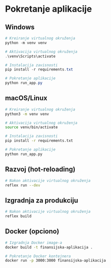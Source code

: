 # Pokretanje aplikacije

## Windows

```powershell
# Kreiranje virtualnog okruženja
python -m venv venv

# Aktivacija virtualnog okruženja
.\venv\Scripts\activate

# Instalacija zavisnosti
pip install -r requirements.txt

# Pokretanje aplikacije
python run_app.py
```

## macOS/Linux

```bash
# Kreiranje virtualnog okruženja
python3 -m venv venv

# Aktivacija virtualnog okruženja
source venv/bin/activate

# Instalacija zavisnosti
pip install -r requirements.txt

# Pokretanje aplikacije
python run_app.py
```

## Razvoj (hot-reloading)

```bash
# Nakon aktivacije virtualnog okruženja
reflex run --dev
```

## Izgradnja za produkciju

```bash
# Nakon aktivacije virtualnog okruženja
reflex build
```

## Docker (opciono)

```bash
# Izgradnja Docker image-a
docker build -t finansijska-aplikacija .

# Pokretanje Docker kontejnera
docker run -p 3000:3000 finansijska-aplikacija
```
